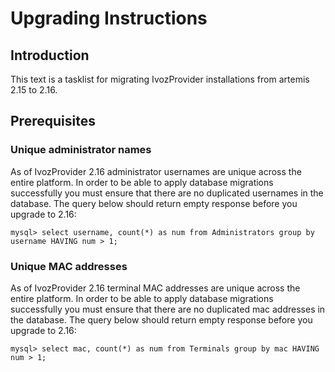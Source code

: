 # Upgrading Instructions

## Introduction

This text is a tasklist for migrating IvozProvider installations from artemis 2.15 to 2.16.

## Prerequisites

### Unique administrator names

As of IvozProvider 2.16 administrator usernames are unique across the entire platform. 
In order to be able to apply database migrations successfully you must ensure that there are
no duplicated usernames in the database. The query below should return empty response before you upgrade to 2.16:

`mysql> select username, count(*) as num from Administrators group by username HAVING num > 1;`

### Unique MAC addresses

As of IvozProvider 2.16 terminal MAC addresses are unique across the entire platform. 
In order to be able to apply database migrations successfully you must ensure that there are
no duplicated mac addresses in the database. The query below should return empty response before you upgrade to 2.16:

`mysql> select mac, count(*) as num from Terminals group by mac HAVING num > 1;`
